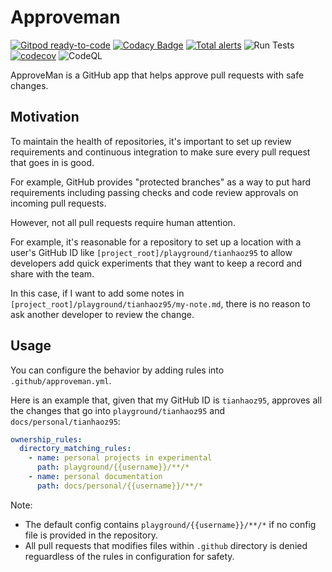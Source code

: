 # Approveman

[![Gitpod ready-to-code](https://img.shields.io/badge/Gitpod-ready--to--code-blue?logo=gitpod)](https://gitpod.io/#https://github.com/tianhaoz95/approveman)
[![Codacy Badge](https://app.codacy.com/project/badge/Grade/28428cd8486b4ac998d7a2a83fe0c3ff)](https://www.codacy.com/manual/tianhaoz/approveman?utm_source=github.com&utm_medium=referral&utm_content=tianhaoz95/approveman&utm_campaign=Badge_Grade)
[![Total alerts](https://img.shields.io/lgtm/alerts/g/tianhaoz95/approveman.svg?logo=lgtm&logoWidth=18)](https://lgtm.com/projects/g/tianhaoz95/approveman/alerts/)
![Run Tests](https://github.com/tianhaoz95/approveman/workflows/Run%20Tests/badge.svg?branch=master)
[![codecov](https://codecov.io/gh/tianhaoz95/approveman/branch/master/graph/badge.svg)](https://codecov.io/gh/tianhaoz95/approveman)
![CodeQL](https://github.com/tianhaoz95/approveman/workflows/CodeQL/badge.svg?branch=master)

ApproveMan is a GitHub app that helps approve pull requests with safe changes.

## Motivation

To maintain the health of repositories, it's important to set up review requirements and continuous integration to make sure every pull request that goes in is good.

For example, GitHub provides "protected branches" as a way to put hard requirements including passing checks and code review approvals on incoming pull requests.

However, not all pull requests require human attention.

For example, it's reasonable for a repository to set up a location with a user's GitHub ID like `[project_root]/playground/tianhaoz95` to allow developers add quick experiments that they want to keep a record and share with the team.

In this case, if I want to add some notes in `[project_root]/playground/tianhaoz95/my-note.md`, there is no reason to ask another developer to review the change.

## Usage

You can configure the behavior by adding rules into `.github/approveman.yml`.

Here is an example that, given that my GitHub ID is `tianhaoz95`, approves all the changes that go into `playground/tianhaoz95` and `docs/personal/tianhaoz95`:

```yml
ownership_rules:
  directory_matching_rules:
    - name: personal projects in experimental
      path: playground/{{username}}/**/*
    - name: personal documentation
      path: docs/personal/{{username}}/**/*
```

Note:

-   The default config contains `playground/{{username}}/**/*` if no config file is provided in the repository.
-   All pull requests that modifies files within `.github` directory is denied reguardless of the rules in configuration for safety.
